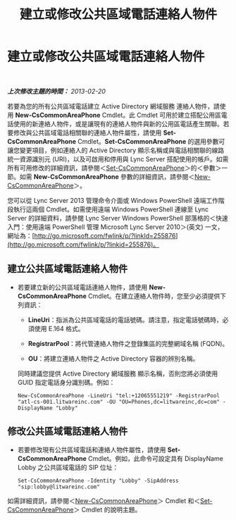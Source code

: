 ﻿---
title: 建立或修改公共區域電話連絡人物件
TOCTitle: 建立或修改公共區域電話連絡人物件
ms:assetid: eec33ad1-e4f2-49b2-91d6-d5a9d2e1714b
ms:mtpsurl: https://technet.microsoft.com/zh-tw/library/JJ994083(v=OCS.15)
ms:contentKeyID: 52056253
ms.date: 08/24/2015
mtps_version: v=OCS.15
ms.translationtype: HT
---

# 建立或修改公共區域電話連絡人物件

 

_**上次修改主題的時間：** 2013-02-20_

若要為您的所有公共區域電話建立 Active Directory 網域服務 連絡人物件，請使用 **New-CsCommonAreaPhone** Cmdlet。此 Cmdlet 可用於建立搭配公用區電話使用的新連絡人物件，或是讓現有的連絡人物件與新的公用區電話產生關聯。若要修改與公共區域電話相關聯的連絡人物件屬性，請使用 **Set-CsCommonAreaPhone** Cmdlet。**Set-CsCommonAreaPhone** 的選用參數可讓您變更項目，例如連絡人的 Active Directory 顯示名稱或與電話相關聯的線路統一資源識別元 (URI)，以及可啟用和停用與 Lync Server 搭配使用的帳戶。如需所有可用修改的詳細資訊，請參閱＜[Set-CsCommonAreaPhone](https://docs.microsoft.com/en-us/powershell/module/skype/Set-CsCommonAreaPhone)＞的＜參數＞一節。如需 **New-CsCommonAreaPhone** 參數的詳細資訊，請參閱＜[New-CsCommonAreaPhone](https://docs.microsoft.com/en-us/powershell/module/skype/New-CsCommonAreaPhone)＞。

您可以從 Lync Server 2013 管理命令介面或 Windows PowerShell 遠端工作階段執行這兩個 Cmdlet。如需使用遠端 Windows PowerShell 連線至 Lync Server 的詳細資料，請參閱 Lync Server Windows PowerShell 部落格的＜快速入門：使用遠端 PowerShell 管理 Microsoft Lync Server 2010＞(英文) 一文，網址為：[http://go.microsoft.com/fwlink/p/?linkId=255876](http://go.microsoft.com/fwlink/p/?linkid=255876)。


## 建立公共區域電話連絡人物件

  - 若要建立新的公共區域電話連絡人物件，請使用 **New-CsCommonAreaPhone** Cmdlet。在建立連絡人物件時，您至少必須提供下列資訊：
    
      - **LineUri**：指派為公共區域電話的電話號碼。請注意，指定電話號碼時，必須使用 E.164 格式。
    
      - **RegistrarPool**：將代管連絡人物件之登錄集區的完整網域名稱 (FQDN)。
    
      - **OU**：將建立連絡人物件之 Active Directory 容器的辨別名稱。
    
    同時建議您提供 Active Directory 網域服務 顯示名稱，否則您將必須使用 GUID 指定電話身分識別碼。例如：
    
        New-CsCommonAreaPhone -LineUri "tel:+12065551219" -RegistrarPool "atl-cs-001.litwareinc.com" -OU "OU=Phones,dc=litwareinc,dc=com" -DisplayName "Lobby"

## 修改公共區域電話連絡人物件

  - 若要修改現有公共區域電話和連絡人物件屬性，請使用 **Set-CsCommonAreaPhone** Cmdlet。例如，此命令可設定具有 DisplayName Lobby 之公共區域電話的 SIP 位址：
    
        Set-CsCommonAreaPhone -Identity "Lobby" -SipAddress "sip:lobby@litwareinc.com"

如需詳細資訊，請參閱＜[New-CsCommonAreaPhone](https://docs.microsoft.com/en-us/powershell/module/skype/New-CsCommonAreaPhone)＞ Cmdlet 和＜[Set-CsCommonAreaPhone](https://docs.microsoft.com/en-us/powershell/module/skype/Set-CsCommonAreaPhone)＞ Cmdlet 的說明主題。

